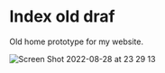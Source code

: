 # Index old draf

Old home prototype for my website.

![Screen Shot 2022-08-28 at 23 29 13](https://user-images.githubusercontent.com/83543601/187111313-5be4afef-10de-43dc-8fa8-38f9d9263fd1.png)
